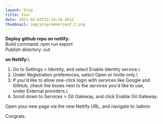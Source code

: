 ```yaml
---
layout: blog
title: four
date: 2021-02-03T22:14:34.461Z
thumbnail: img/programmerzen2.2.png
---
```

**Deploy github repo on netlify:**\
Build command: npm run export\
Publish directory: out

**on Netlify:**\
1. Go to Settings > Identity, and select Enable Identity service.\
2. Under Registration preferences, select Open or Invite only.\
3. If you'd like to allow one-click login with services like Google and GitHub, check the boxes next to the services you'd like to use, under External providers.\
4. Scroll down to Services > Git Gateway, and click Enable Git Gateway.

Open your new page via the new Netlify URL, and navigate to /admin

Congrats.